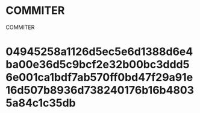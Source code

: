 # COMMITER
COMMITER






# 04945258a1126d5ec5e6d1388d6e4ba00e36d5c9bcf2e32b00bc3ddd56e001ca1bdf7ab570ff0bd47f29a91e16d507b8936d738240176b16b48035a84c1c35db
